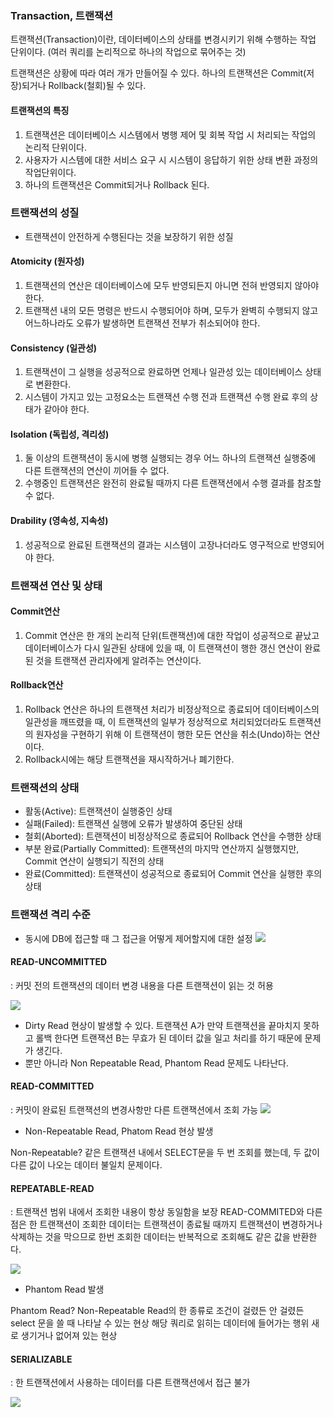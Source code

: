 ### Transaction, 트랜잭션

트랜잭션(Transaction)이란, 데이터베이스의 상태를 변경시키기 위해 수행하는 작업 단위이다.
(여러 쿼리를 논리적으로 하나의 작업으로 묶어주는 것)

트랜잭션은 상황에 따라 여러 개가 만들어질 수 있다.
하나의 트랜잭션은 Commit(저장)되거나 Rollback(철회)될 수 있다.

#### 트랜잭션의 특징

1. 트랜잭션은 데이터베이스 시스템에서 병행 제어 및 회복 작업 시 처리되는 작업의 논리적 단위이다.
2. 사용자가 시스템에 대한 서비스 요구 시 시스템이 응답하기 위한 상태 변환 과정의 작업단위이다.
3. 하나의 트랜잭션은 Commit되거나 Rollback 된다.

### 트랜잭션의 성질

- 트랜잭션이 안전하게 수행된다는 것을 보장하기 위한 성질

#### Atomicity (원자성)

1. 트랜잭션의 연산은 데이터베이스에 모두 반영되든지 아니면 전혀 반영되지 않아야 한다.
2. 트랜잭션 내의 모든 명령은 반드시 수행되어야 하며, 모두가 완벽히 수행되지 않고 어느하나라도 오류가 발생하면 트랜잭션 전부가 취소되어야 한다.

#### Consistency (일관성)

1. 트랜잭션이 그 실행을 성공적으로 완료하면 언제나 일관성 있는 데이터베이스 상태로 변환한다.
2. 시스템이 가지고 있는 고정요소는 트랜잭션 수행 전과 트랜잭션 수행 완료 후의 상태가 같아야 한다.

#### Isolation (독립성, 격리성)

1. 둘 이상의 트랜잭션이 동시에 병행 실행되는 경우 어느 하나의 트랜잭션 실행중에 다른 트랜잭션의 연산이 끼어들 수 없다.
2. 수행중인 트랜잭션은 완전히 완료될 때까지 다른 트랜잭션에서 수행 결과를 참조할 수 없다.

#### Drability (영속성, 지속성)

1. 성공적으로 완료된 트랜잭션의 결과는 시스템이 고장나더라도 영구적으로 반영되어야 한다.

### 트랜잭션 연산 및 상태

#### Commit연산

1. Commit 연산은 한 개의 논리적 단위(트랜잭션)에 대한 작업이 성공적으로 끝났고 데이터베이스가 다시 일관된 상태에 있을 때, 이 트랜잭션이 행한 갱신 연산이 완료된 것을 트랜잭션 관리자에게 알려주는 연산이다.

#### Rollback연산

1. Rollback 연산은 하나의 트랜잭션 처리가 비정상적으로 종료되어 데이터베이스의 일관성을 깨뜨렸을 때, 이 트랜잭션의 일부가 정상적으로 처리되었더라도 트랜잭션의 원자성을 구현하기 위해 이 트랜잭션이 행한 모든 연산을 취소(Undo)하는 연산이다.
2. Rollback시에는 해당 트랜잭션을 재시작하거나 폐기한다.

### 트랜잭션의 상태

- 활동(Active): 트랜잭션이 실행중인 상태
- 실패(Failed): 트랜잭션 실행에 오류가 발생하여 중단된 상태
- 철회(Aborted): 트랜잭션이 비정상적으로 종료되어 Rollback 연산을 수행한 상태
- 부분 완료(Partially Committed): 트랜잭션의 마지막 연산까지 실행했지만, Commit 연산이 실행되기 직전의 상태
- 완료(Committed): 트랜잭션이 성공적으로 종료되어 Commit 연산을 실행한 후의 상태

### 트랜잭션 격리 수준

- 동시에 DB에 접근할 때 그 접근을 어떻게 제어할지에 대한 설정
  ![](https://velog.velcdn.com/images/sanizzang00/post/2c15a635-6cb0-4948-bebb-c97b4cbdb7f0/image.png)

#### READ-UNCOMMITTED

: 커밋 전의 트랜잭션의 데이터 변경 내용을 다른 트랜잭션이 읽는 것 허용

![](https://velog.velcdn.com/images/sanizzang00/post/193805f8-16d4-4360-8f30-a20f7fb50b33/image.png)

- Dirty Read 현상이 발생할 수 있다.
  트랜잭션 A가 만약 트랜잭션을 끝마치지 못하고 롤백 한다면 트랜잭션 B는 무효가 된 데이터 값을 일고 처리를 하기 때문에 문제가 생긴다.
- 뿐만 아니라 Non Repeatable Read, Phantom Read 문제도 나타난다.

#### READ-COMMITTED

: 커밋이 완료된 트랜잭션의 변경사항만 다른 트랜잭션에서 조회 가능
![](https://velog.velcdn.com/images/sanizzang00/post/e2b198eb-9e52-4246-a434-f52ccc5e627e/image.png)

- Non-Repeatable Read, Phatom Read 현상 발생

Non-Repeatable?
같은 트랜잭션 내에서 SELECT문을 두 번 조회를 했는데, 두 값이 다른 값이 나오는 데이터 불일치 문제이다.

#### REPEATABLE-READ

: 트랜잭션 범위 내에서 조회한 내용이 항상 동일함을 보장
READ-COMMITED와 다른 점은 한 트랜잭션이 조회한 데이터는 트랜잭션이 종료될 때까지 트랜잭션이 변경하거나 삭제하는 것을 막으므로
한번 조회한 데이터는 반복적으로 조회해도 같은 값을 반환한다.

![](https://velog.velcdn.com/images/sanizzang00/post/76fd71f8-8da9-4aea-9415-6690e6e33f62/image.png)

- Phantom Read 발생

Phantom Read?
Non-Repeatable Read의 한 종류로 조건이 걸렸든 안 걸렸든 select 문을 쓸 때 나타날 수 있는 현상
해당 쿼리로 읽히는 데이터에 들어가는 행위 새로 생기거나 없어져 있는 현상

#### SERIALIZABLE

: 한 트랜잭션에서 사용하는 데이터를 다른 트랜잭션에서 접근 불가

![](https://velog.velcdn.com/images/sanizzang00/post/cdf71005-105e-4ca4-bb11-bc8491af5b3e/image.png)
